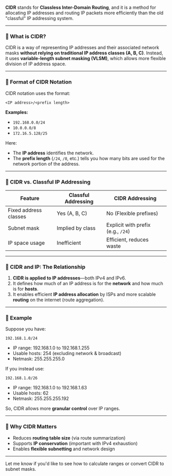**CIDR** stands for **Classless Inter-Domain Routing**, and it is a method for allocating IP addresses and routing IP packets more efficiently than the old "classful" IP addressing system.

---

### 🔹 What is CIDR?

CIDR is a way of representing IP addresses and their associated network masks **without relying on traditional IP address classes (A, B, C)**. Instead, it uses **variable-length subnet masking (VLSM)**, which allows more flexible division of IP address space.

---

### 🔹 Format of CIDR Notation

CIDR notation uses the format:

```
<IP address>/<prefix length>
```

**Examples:**

* `192.168.0.0/24`
* `10.0.0.0/8`
* `172.16.5.128/25`

Here:

* The **IP address** identifies the network.
* The **prefix length** (`/24`, `/8`, etc.) tells you how many bits are used for the network portion of the address.

---

### 🔹 CIDR vs. Classful IP Addressing

| Feature               | Classful Addressing | CIDR Addressing                    |
| --------------------- | ------------------- | ---------------------------------- |
| Fixed address classes | Yes (A, B, C)       | No (Flexible prefixes)             |
| Subnet mask           | Implied by class    | Explicit with prefix (e.g., `/24`) |
| IP space usage        | Inefficient         | Efficient, reduces waste           |

---

### 🔹 CIDR and IP: The Relationship

1. **CIDR is applied to IP addresses**—both IPv4 and IPv6.
2. It defines how much of an IP address is for the **network** and how much is for **hosts**.
3. It enables efficient **IP address allocation** by ISPs and more scalable **routing** on the internet (route aggregation).

---

### 🔹 Example

Suppose you have:

```
192.168.1.0/24
```

* IP range: 192.168.1.0 to 192.168.1.255
* Usable hosts: 254 (excluding network & broadcast)
* Netmask: 255.255.255.0

If you instead use:

```
192.168.1.0/26
```

* IP range: 192.168.1.0 to 192.168.1.63
* Usable hosts: 62
* Netmask: 255.255.255.192

So, CIDR allows more **granular control** over IP ranges.

---

### 🔹 Why CIDR Matters

* Reduces **routing table size** (via route summarization)
* Supports **IP conservation** (important with IPv4 exhaustion)
* Enables **flexible subnetting** and network design

---

Let me know if you'd like to see how to calculate ranges or convert CIDR to subnet masks.
